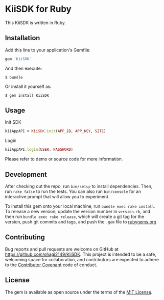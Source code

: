 # KiiSDK for Ruby

This KiiSDK is written in Ruby.

## Installation

Add this line to your application's Gemfile:

```ruby
gem 'KiiSDK'
```

And then execute:

    $ bundle

Or install it yourself as:

    $ gem install KiiSDK

## Usage

Init SDK
```ruby
kiiAppAPI = KiiSDK.init(APP_ID, APP_KEY, SITE)
```

Login
```ruby
kiiAppAPI.login(USER, PASSWORD)
```


Please refer to demo or source code for more information.


## Development

After checking out the repo, run `bin/setup` to install dependencies. Then, run `rake false` to run the tests. You can also run `bin/console` for an interactive prompt that will allow you to experiment.

To install this gem onto your local machine, run `bundle exec rake install`. To release a new version, update the version number in `version.rb`, and then run `bundle exec rake release`, which will create a git tag for the version, push git commits and tags, and push the `.gem` file to [rubygems.org](https://rubygems.org).

## Contributing

Bug reports and pull requests are welcome on GitHub at https://github.com/ohagi2149/KiiSDK. This project is intended to be a safe, welcoming space for collaboration, and contributors are expected to adhere to the [Contributor Covenant](contributor-covenant.org) code of conduct.


## License

The gem is available as open source under the terms of the [MIT License](http://opensource.org/licenses/MIT).
